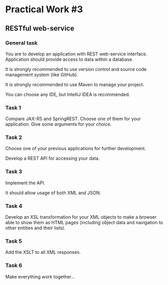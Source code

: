 # Practical Work #3

## RESTful web-service

### General task

You are to develop an application with REST web-service interface. Application should provide access to data within a database.

It is strongly recommended to use version control and source code management system (like GitHub).

It is strongly recommended to use Maven to manage your project.

You can choose any IDE, but IntelliJ IDEA is recommended.

### Task 1

Compare JAX-RS and SpringREST. Choose one of them for your application. Give some arguments for your choice.

### Task 2

Choose one of your previous applications for further development.

Develop a REST API for accessing your data.

### Task 3

Implement the API.

It should allow usage of both XML and JSON.

### Task 4

Develop an XSL transformation for your XML objects to make a browser able to show them as HTML pages (including object data and navigation to other entities and their lists).

### Task 5

Add the XSLT to all XML responses.

### Task 6

Make everything work together…
